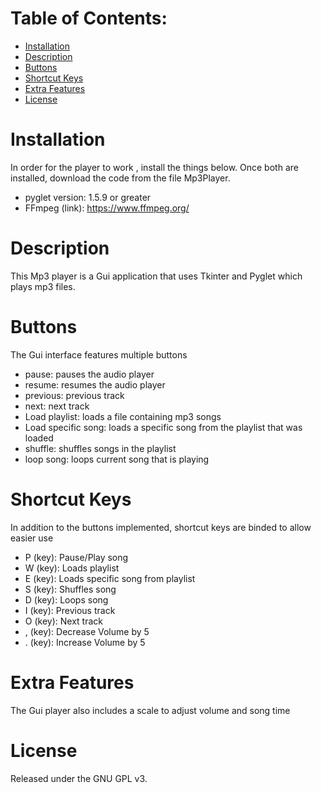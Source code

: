 # Table of Contents:
 - [Installation](#Installation)
 - [Description](#Description)
 - [Buttons](#Buttons)
 - [Shortcut Keys](#Shortcut-Keys)
 - [Extra Features](#Extra-Features)
 - [License](#Liscense)
 
# Installation
In order for the player to work , install the things below. Once both are installed, download the code from the file Mp3Player.
   * pyglet version: 1.5.9 or greater
   * FFmpeg  (link): https://www.ffmpeg.org/


# Description
  This Mp3 player is a Gui application that uses Tkinter and Pyglet which plays mp3 files.
 
# Buttons
  The Gui interface features multiple buttons
  * pause: pauses the audio player
  * resume: resumes the audio player
  * previous: previous track
  * next: next track
  * Load playlist: loads a file containing mp3 songs
  * Load specific song: loads a specific song from the playlist that was loaded
  * shuffle: shuffles songs in the playlist
  * loop song: loops current song that is playing
  
# Shortcut Keys
  In addition to the buttons implemented, shortcut keys are binded to allow easier use
  * P (key): Pause/Play song
  * W (key): Loads playlist
  * E (key): Loads specific song from playlist 
  * S (key): Shuffles song
  * D (key): Loops song
  * I (key): Previous track
  * O (key): Next track
  * , (key): Decrease Volume by 5
  * . (key): Increase Volume by 5
 
# Extra Features
  The Gui player also includes a scale to adjust volume and song time
 
# License
  Released under the GNU GPL v3.
